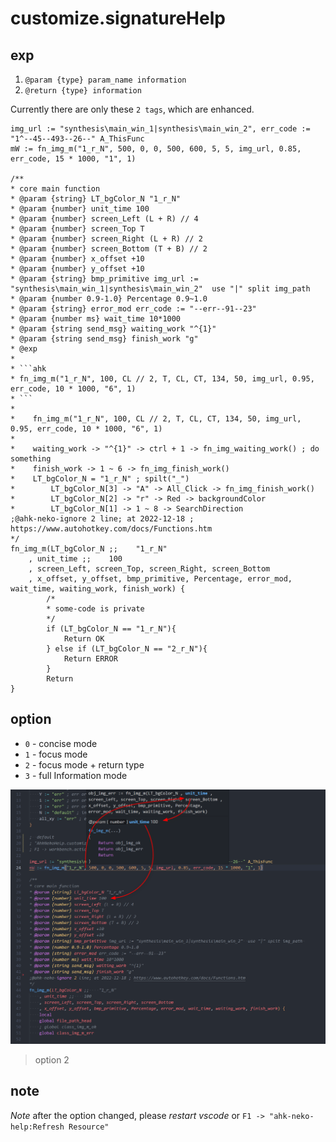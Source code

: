 # customize.signatureHelp

## exp

1. `@param {type} param_name information`
2. `@return {type} information`

Currently there are only these `2 tags`, which are enhanced.

````ahk
img_url := "synthesis\main_win_1|synthesis\main_win_2", err_code := "1^--45--493--26--" A_ThisFunc
mW := fn_img_m("1_r_N", 500, 0, 0, 500, 600, 5, 5, img_url, 0.85, err_code, 15 * 1000, "1", 1)

/**
* core main function
* @param {string} LT_bgColor_N "1_r_N"
* @param {number} unit_time 100
* @param {number} screen_Left (L + R) // 4
* @param {number} screen_Top T
* @param {number} screen_Right (L + R) // 2
* @param {number} screen_Bottom (T + B) // 2
* @param {number} x_offset +10
* @param {number} y_offset +10
* @param {string} bmp_primitive img_url := "synthesis\main_win_1|synthesis\main_win_2"  use "|" split img_path 
* @param {number 0.9-1.0} Percentage 0.9~1.0
* @param {string} error_mod err_code := "--err--91--23"
* @param {number ms} wait_time 10*1000
* @param {string send_msg} waiting_work "^{1}"
* @param {string send_msg} finish_work "g"
* @exp
*
* ```ahk
* fn_img_m("1_r_N", 100, CL // 2, T, CL, CT, 134, 50, img_url, 0.95, err_code, 10 * 1000, "6", 1)
* ```
*
*    fn_img_m("1_r_N", 100, CL // 2, T, CL, CT, 134, 50, img_url, 0.95, err_code, 10 * 1000, "6", 1)
*
*    waiting_work -> "^{1}" -> ctrl + 1 -> fn_img_waiting_work() ; do something
*    finish_work -> 1 ~ 6 -> fn_img_finish_work()
*    LT_bgColor_N = "1_r_N" ; spilt("_")
*        LT_bgColor_N[3] -> "A" -> All_Click -> fn_img_finish_work()
*        LT_bgColor_N[2] -> "r" -> Red -> backgroundColor
*        LT_bgColor_N[1] -> 1 ~ 8 -> SearchDirection
;@ahk-neko-ignore 2 line; at 2022-12-18 ; https://www.autohotkey.com/docs/Functions.htm
*/
fn_img_m(LT_bgColor_N ;;    "1_r_N"
    , unit_time ;;    100
    , screen_Left, screen_Top, screen_Right, screen_Bottom
    , x_offset, y_offset, bmp_primitive, Percentage, error_mod, wait_time, waiting_work, finish_work) {
        /*
        * some-code is private 
        */
        if (LT_bgColor_N == "1_r_N"){
            Return OK
        } else if (LT_bgColor_N == "2_r_N"){
            Return ERROR
        }
        Return
}
````

## option

- `0` - concise mode
- `1` - focus mode
- `2` - focus mode + return type
- `3` - full Information mode

![option 2](../../image/customize.signatureHelp-2.png)

> option 2

## note

_Note_ after the option changed, please _restart vscode_ or `F1 -> "ahk-neko-help:Refresh Resource"`
